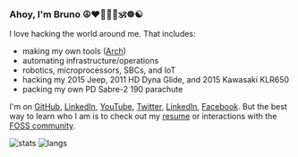 ### Ahoy, I'm Bruno ☮️❤️🌈🧘🏽🕉☸️☯️

I love hacking the world around me. That includes:

* making my own tools ([Arch][btw])
* automating infrastructure/operations
* robotics, microprocessors, SBCs, and IoT
* hacking my 2015 Jeep, 2011 HD Dyna Glide, and 2015 Kawasaki KLR650
* packing my own PD Sabre-2 190 parachute

I'm on [GitHub], [LinkedIn], [YouTube], [Twitter], [LinkedIn], [Facebook]. But the best way to learn who I am is to check out my [resume] or interactions with the [FOSS community][community].

![stats](https://github-readme-stats.vercel.app/api?username=RichardBronosky&theme=material-palenight)
![langs](https://github-readme-stats.vercel.app/api/top-langs/?username=RichardBronosky&exclude_repo=dotfiles&langs_count=8&layout=compact&theme=material-palenight)

  [btw]:       https://gist.githubusercontent.com/RichardBronosky/f13404a722935303c3bc61ea4b25e3d7/raw/4c95b5e686e28c7eb81146b2b3a782a42cc4b730/I_use_arch_btw.jpg
  [github]:    https://github.com/RichardBronosky/
  [linkedin]:  http://www.linkedin.com/pub/richard-bronosky/6/130/957
  [facebook]:  http://www.facebook.com/RichardBronosky
  [twitter]:   http://twitter.com/RichardBronosky
  [youtube]:   https://youtu.be/HcJq8zvQ1iw?t=92
  [resume]:    https://github.com/RichardBronosky/resume/blob/master/bruno.bronosky.resume.pdf
  [community]: https://github.com/RichardBronosky/resume/blob/master/bruno.bronosky.community.md

